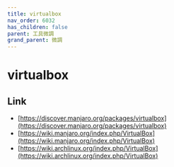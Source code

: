 ```yaml
---
title: virtualbox
nav_order: 6032
has_children: false
parent: 工具微調
grand_parent: 微調
---
```



# virtualbox

## Link

* [https://discover.manjaro.org/packages/virtualbox](https://discover.manjaro.org/packages/virtualbox)
* [https://wiki.manjaro.org/index.php/VirtualBox](https://wiki.manjaro.org/index.php/VirtualBox)
* [https://wiki.archlinux.org/index.php/VirtualBox](https://wiki.archlinux.org/index.php/VirtualBox)

